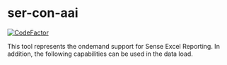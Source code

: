 # ser-con-aai
[![CodeFactor](https://www.codefactor.io/repository/github/senseexcel/ser-con-aai/badge)](https://www.codefactor.io/repository/github/senseexcel/ser-con-aai)

This tool represents the ondemand support for Sense Excel Reporting.
In addition, the following capabilities can be used in the data load.
